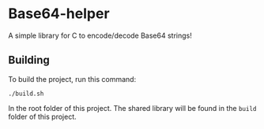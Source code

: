 # Base64-helper
A simple library for C to encode/decode Base64 strings!

## Building
To build the project, run this command:
```
./build.sh
```

In the root folder of this project. The shared library will be found in the `build` folder of this project.
